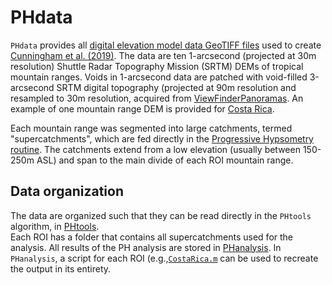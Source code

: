 # PHdata

`PHdata` provides all [digital elevation model data GeoTIFF files](https://mcunningham917.github.io/PHdoc/Data/)
used to create 
[Cunningham et al. (2019)](https://mcunningham917.github.io/PHdoc/Publications).
The data are ten 1-arcsecond (projected at 30m resolution) 
Shuttle Radar Topography Mission (SRTM) DEMs of tropical mountain ranges. Voids in 1-arcsecond data are patched with void-filled 3-arcsecond SRTM digital topography (projected at 90m resolution and resampled to 30m resolution, acquired from [ViewFinderPanoramas](http://www.viewfinderpanoramas.org/Coverage%20map%20viewfinderpanoramas_org3.htm). An example of one mountain range DEM is provided for [Costa Rica](https://github.com/mcunningham917/PHdata/tree/master/CostaRica/DEM). 

Each mountain range was segmented into large catchments, termed "supercatchments", 
which are fed directly in the 
[Progressive Hypsometry routine](https://mcunningham917.github.io/PHdoc/Method/). 
The catchments extend from a low elevation (usually between 150-250m ASL) and span 
to the main divide of each ROI mountain range. 

## Data organization

The data are organized such that they can be read directly in the `PHtools` algorithm, in 
[PHtools](https://github.com/mcunningham917/PHtools).  
Each ROI has a folder that contains all supercatchments used for the analysis. All results of
the PH analysis are stored in [PHanalysis](https://github.com/mcunningham917/PHanalysis). In `PHanalysis`,
a script for each ROI (e.g.,[`CostaRica.m`](https://github.com/mcunningham917/PHanalysis/blob/master/CostaRica.m) 
can be used to recreate the output in its entirety.

